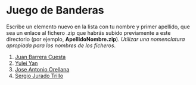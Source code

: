 Juego de Banderas
======

Escribe un elemento nuevo en la lista con tu nombre y primer apellido, que sea un enlace al fichero .zip que habrás subido previamente a este directorio (por ejemplo, **ApellidoNombre.zip**). *Utilizar una nomenclatura apropiada para los nombres de los ficheros*.

1. [Juan Barrera Cuesta](https://github.com/franlu/Programacion-Moviles/blob/main/Tema1/Practicas/01_Banderas/JuanBarreraCuesta_JuegoBanderas.zip)
2. [Yulei Yan](https://github.com/franlu/Programacion-Moviles/blob/main/Tema1/Practicas/01_Banderas/YanYulei_JuegoBandera.zip)
2. [Jose Antonio Orellana](https://github.com/franlu/Programacion-Moviles/blob/main/Tema1/Practicas/01_Banderas/JoseAntonioOrellanaGomez_JuegoBanderas.zip)
4. [Sergio Jurado Trillo](https://github.com/franlu/Programacion-Moviles/blob/main/Tema1/Practicas/01_Banderas/Banderas_SergioJuradoTrillo.zip)
